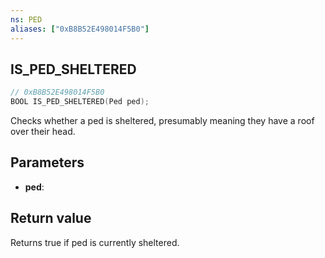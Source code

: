 ```yaml
---
ns: PED
aliases: ["0xB8B52E498014F5B0"]
---
```

## IS_PED_SHELTERED

```c
// 0xB8B52E498014F5B0
BOOL IS_PED_SHELTERED(Ped ped);
```

Checks whether a ped is sheltered, presumably meaning they have a roof over their head.

## Parameters
* **ped**: 

## Return value
Returns true if ped is currently sheltered.
